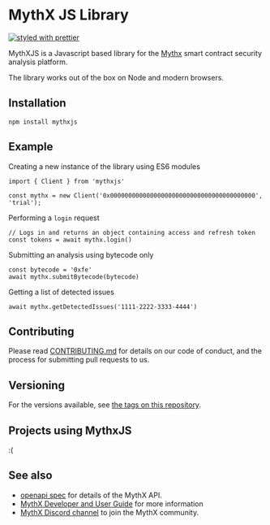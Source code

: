 # MythX JS Library

[![styled with prettier](https://img.shields.io/badge/styled_with-prettier-ff69b4.svg)](https://github.com/prettier/prettier)

MythXJS is a Javascript based library for the [Mythx](https://mythx.io/) smart contract security analysis platform.

The library works out of the box on Node and modern browsers.

## Installation

```
npm install mythxjs
```

## Example

Creating a new instance of the library using ES6 modules

```
import { Client } from 'mythxjs'

const mythx = new Client('0x0000000000000000000000000000000000000000', 'trial');
```

Performing a `login` request

```
// Logs in and returns an object containing access and refresh token
const tokens = await mythx.login()

```

Submitting an analysis using bytecode only

```
const bytecode = '0xfe'
await mythx.submitBytecode(bytecode)
```

Getting a list of detected issues

```
await mythx.getDetectedIssues('1111-2222-3333-4444')
```

## Contributing

Please read [CONTRIBUTING.md](https://github.com/ConsenSys/mythxjs/blob/master/CONTRIBUTING.md) for details on our code of conduct, and the process for submitting pull requests to us.

## Versioning

For the versions available, see [the tags on this repository](https://github.com/ConsenSys/mythxjs/tags).

## Projects using MythxJS

:(

## See also

-   [openapi spec](https://api.mythx.io/v1/openapi) for details of the MythX API.
-   [MythX Developer and User Guide](https://docs.mythx.io/) for more information
-   [MythX Discord channel](https://discord.gg/kktn8Wt) to join the MythX community.
